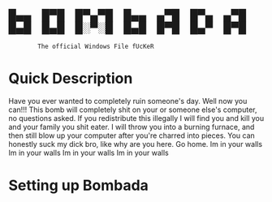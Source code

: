 
█▄▄ █▀█ █▀▄▀█ █▄▄ ▄▀█ █▀▄ ▄▀█
█▄█ █▄█ █░▀░█ █▄█ █▀█ █▄▀ █▀█
-----------------------------------------------------------
            The official Windows File fUcKeR

# Quick Description
Have you ever wanted to completely ruin someone's day.
Well now you can!!! This bomb will completely shit on your
or someone else's computer, no questions asked. If you
redistribute this illegally I will find you and kill you and
your family you shit eater. I will throw you into a burning 
furnace, and then still blow up your computer after you're 
charred into pieces. You can honestly suck my dick bro, like 
why are you here. Go home.
Im in your walls 
Im in your walls
Im in your walls
Im in your walls

# Setting up Bombada
